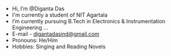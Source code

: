 - Hi, I’m @Diganta Das
- I'm currently a student of NIT Agartala
- I’m currently pursuing B.Tech in Electronics & Instrumentation Engineering ...
- E-mail - digantadasind@gmail.com
- Pronouns: He/Him
- Hobbies: Singing and Reading Novels

